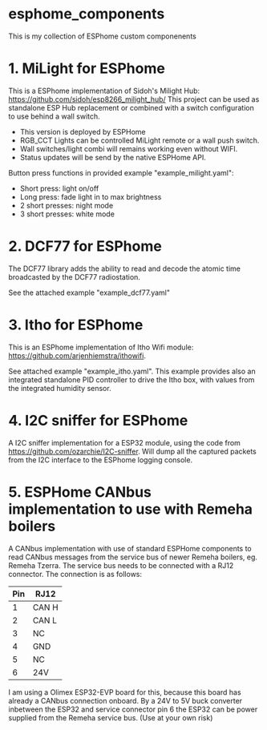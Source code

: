 # esphome_components
This is my collection of ESPhome custom componenents

# 1. MiLight for ESPhome
This is a ESPhome implementation of Sidoh's Milight Hub: https://github.com/sidoh/esp8266_milight_hub/
This project can be used as standalone ESP Hub replacement or combined with a switch configuration to use behind a wall switch.
* This version is deployed by ESPHome
* RGB_CCT Lights can be controlled MiLight remote or a wall push switch.
* Wall switches/light combi will remains working even without WIFI.
* Status updates will be send by the native ESPHome API.

Button press functions in provided example "example_milight.yaml": 
* Short press: light on/off
* Long press: fade light in to max brightness
* 2 short presses: night mode
* 3 short presses: white mode

# 2. DCF77 for ESPhome
The DCF77 library adds the ability to read and decode the atomic time broadcasted by the DCF77 radiostation.

See the attached example "example_dcf77.yaml"

# 3. Itho for ESPhome
This is an ESPhome implementation of Itho Wifi module: https://github.com/arjenhiemstra/ithowifi.

See attached example "example_itho.yaml". This example provides also an integrated standalone PID controller to drive the Itho box, with values from the integrated humidity sensor.

# 4. I2C sniffer for ESPhome
A I2C sniffer implementation for a ESP32 module, using the code from https://github.com/ozarchie/I2C-sniffer. Will dump all the captured packets from the I2C interface to the ESPhome logging console.

# 5. ESPHome CANbus implementation to use with Remeha boilers
A CANbus implementation with use of standard ESPHome components to read CANbus messages from the service bus of newer Remeha boilers, eg. Remeha Tzerra. The service bus needs to be connected with a RJ12 connector. 
The connection is as follows:

| Pin  | RJ12   |
| ---- | ------ |
| 1    | CAN H  |
| 2    | CAN L  |
| 3    | NC     |
| 4    | GND    |
| 5    | NC     | 
| 6    | 24V    |

I am using a Olimex ESP32-EVP board for this, because this board has already a CANbus connection onboard. By a 24V to 5V buck converter inbetween the ESP32 and service connector pin 6 the ESP32 can be power supplied from the Remeha service bus.
(Use at your own risk)
